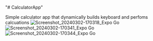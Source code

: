 "# CalculatorApp" 

Simple calculator app that dynamically builds keyboard and perfoms calcuations
![Screenshot_20240302-170318_Expo Go](https://github.com/knuguru/CalculatorApp/assets/161977397/0d206c06-d25a-4605-8ddc-93ab7703bffe)
![Screenshot_20240302-170341_Expo Go](https://github.com/knuguru/CalculatorApp/assets/161977397/ef927ce8-a658-4cae-8ee4-c212c044ffd0)
![Screenshot_20240302-170344_Expo Go](https://github.com/knuguru/CalculatorApp/assets/161977397/20cde5e7-acd0-4615-b82e-a3107191d5c2)
